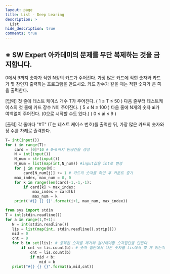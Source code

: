 ```yaml
---
layout: page
title: List - Deep Learing
description: >
  List
hide_description: true
comments: true
---
```


## ※ SW Expert 아카데미의 문제를 무단 복제하는 것을 금지합니다.

0에서 9까지 숫자가 적힌 N장의 카드가 주어진다.
가장 많은 카드에 적힌 숫자와 카드가 몇 장인지 출력하는 프로그램을 만드시오. 카드 장수가 같을 때는 적힌 숫자가 큰 쪽을 출력한다.

[입력]
첫 줄에 테스트 케이스 개수 T가 주어진다.  ( 1 ≤ T ≤ 50 )
다음 줄부터 테스트케이스의 첫 줄에 카드 장수 N이 주어진다. ( 5 ≤ N ≤ 100 )
다음 줄에 N개의 숫자 ai가 여백없이 주어진다. (0으로 시작할 수도 있다.)  ( 0 ≤ ai ≤ 9 ) 

[출력]
각 줄마다 "#T" (T는 테스트 케이스 번호)를 출력한 뒤, 가장 많은 카드의 숫자와 장 수를 차례로 출력한다.

~~~python
T= int(input())
for i in range(T):
    card = [0]*10 # 0~9까지 빈공간을 생성
    N = int(input())
    N_num = str(input())
    N_num = list(map(int,N_num)) #input값을 int로 변경
    for j in range(N):
        card[N_num[j]] += 1 # 카드의 숫자를 확인 후 카운트 증가
    max_index, max_num = 0, 0
    for k in range(len(card)-1,-1,-1):
        if card[k] > max_index:
            max_index = card[k]
            max_num = k
    print('#{} {} {}'.format(i+1, max_num, max_index))
~~~

~~~python
from sys import stdin
T = int(stdin.readline())
for a in range(1,T+1):
   N = int(stdin.readline())
   lis = list(map(int, stdin.readline().strip()))
   mid = 0
   cnt = 0
   for b in set(lis): # 중복된 숫자를 제거해 검사해야할 숫자집단을 만든다.
       if cnt <= lis.count(b): # 숫자 집단에서 나온 숫자를 lis에서 몇 개 있는지 카운트 한다.
           cnt = lis.count(b)
           if mid < b:
               mid = b
   print("#{} {} {}".format(a,mid,cnt))
~~~